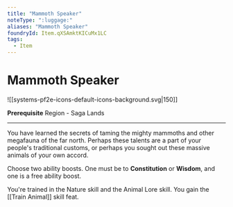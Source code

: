 ```yaml
---
title: "Mammoth Speaker"
noteType: ":luggage:"
aliases: "Mammoth Speaker"
foundryId: Item.qXSAmktKICuMx1LC
tags:
  - Item
---
```


# Mammoth Speaker
![[systems-pf2e-icons-default-icons-background.svg|150]]

**Prerequisite** Region - Saga Lands

* * *

You have learned the secrets of taming the mighty mammoths and other megafauna of the far north. Perhaps these talents are a part of your people's traditional customs, or perhaps you sought out these massive animals of your own accord.

Choose two ability boosts. One must be to **Constitution** or **Wisdom**, and one is a free ability boost.

You're trained in the Nature skill and the Animal Lore skill. You gain the [[Train Animal]] skill feat.
